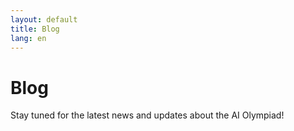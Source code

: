 ```yaml
---
layout: default
title: Blog
lang: en
---
```


# Blog

Stay tuned for the latest news and updates about the AI Olympiad! 